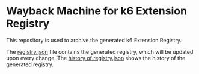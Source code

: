 # Wayback Machine for k6 Extension Registry

This repository is used to archive the generated k6 Extension Registry.

The [registry.json](registry.json) file contains the generated registry, which will be updated upon every change. The [history of registry.json](https://github.com/grafana/k6-extension-registry-wayback/commits/main/registry.json) shows the history of the generated registry.
